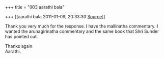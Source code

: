+++
title = "003 aarathi bala"

+++
[[aarathi bala	2011-01-09, 20:33:30 [Source](https://groups.google.com/g/samskrita/c/oEa0bbbV_fo)]]



Thank you very much for the response. I have the mallinatha commentary. I wanted the arunagirinatha commentary and the same book that Shri Sunder has pointed out.  
  
Thanks again  
Aarathi.  

